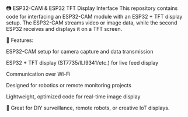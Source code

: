 📷 ESP32-CAM & ESP32 TFT Display Interface
This repository contains code for interfacing an ESP32-CAM module with an ESP32 + TFT display setup. The ESP32-CAM streams video or image data, while the second ESP32 receives and displays it on a TFT screen.

🔧 Features:

ESP32-CAM setup for camera capture and data transmission

ESP32 + TFT display (ST7735/ILI9341/etc.) for live feed display

Communication over Wi-Fi

Designed for robotics or remote monitoring projects

Lightweight, optimized code for real-time image display

🚀 Great for DIY surveillance, remote robots, or creative IoT displays.
